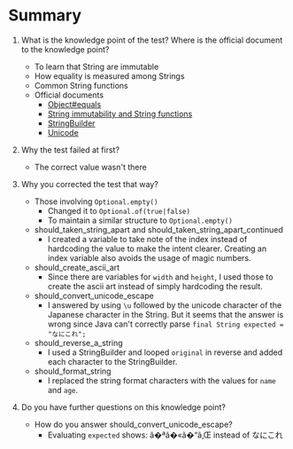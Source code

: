 # Summary
1. What is the knowledge point of the test? Where is the official document to the knowledge point?
	* To learn that String are immutable
	* How equality is measured among Strings
	* Common String functions
	* Official documents
		* [Object#equals](https://docs.oracle.com/javase/8/docs/api/java/lang/Object.html#equals(java.lang.Object))
		* [String immutability and String functions](https://docs.oracle.com/javase/8/docs/api/java/lang/String.html)
		* [StringBuilder](https://docs.oracle.com/javase/8/docs/api/java/lang/StringBuilder.html#append-java.lang.CharSequence-)
		* [Unicode](https://docs.oracle.com/javase/tutorial/i18n/text/unicode.html)

2. Why the test failed at first?
	* The correct value wasn't there
3. Why you corrected the test that way?
	* Those involving ```Optional.empty()```
		* Changed it to ```Optional.of(true|false)```
		* To maintain a similar structure to ```Optional.empty()```
	* should_taken_string_apart and should_taken_string_apart_continued
		* I created a variable to take note of the index instead of hardcoding the value to make the intent clearer. Creating an index variable also avoids the usage of magic numbers.
	* should_create_ascii_art
		* Since there are variables for ```width``` and ```height```, I used those to create the ascii art instead of simply hardcoding the result.
	* should_convert_unicode_escape
		* I answered by using ```\u``` followed by the unicode character of the Japanese character in the String. But it seems that the answer is wrong since Java can't correctly parse ```final String expected = "なにこれ";```
	* should_reverse_a_string
		* I used a StringBuilder and looped ```original``` in reverse and added each character to the StringBuilder.
	* should_format_string
		* I replaced the string format characters with the values for ```name``` and ```age```.
4. Do you have further questions on this knowledge point?
	* How do you answer should_convert_unicode_escape?
		* Evaluating ```expected``` shows: ã�ªã�«ã�“ã‚Œ instead of なにこれ
